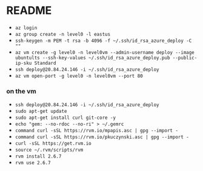 # README

- `az login `
- `az group create -n level0 -l eastus`
- `ssh-keygen -m PEM -t rsa -b 4096 -f ~/.ssh/id_rsa_azure_deploy -C ""`
- `az vm create -g level0 -n level0vm --admin-username deploy --image ubuntults --ssh-key-values ~/.ssh/id_rsa_azure_deploy.pub --public-ip-sku Standard`
- `ssh deploy@20.84.24.146 -i ~/.ssh/id_rsa_azure_deploy`
- `az vm open-port -g level0 -n level0vm --port 80`

### on the vm

- `ssh deploy@20.84.24.146 -i ~/.ssh/id_rsa_azure_deploy`
- `sudo apt-get update`
- `sudo apt-get install curl git-core -y`
- `echo "gem: --no-rdoc --no-ri" > ~/.gemrc`
- `command curl -sSL https://rvm.io/mpapis.asc | gpg --import -`
- `command curl -sSL https://rvm.io/pkuczynski.asc | gpg --import -`
- `curl -sSL https://get.rvm.io`
- `source ~/.rvm/scripts/rvm`
- `rvm install 2.6.7`
- `rvm use 2.6.7`
